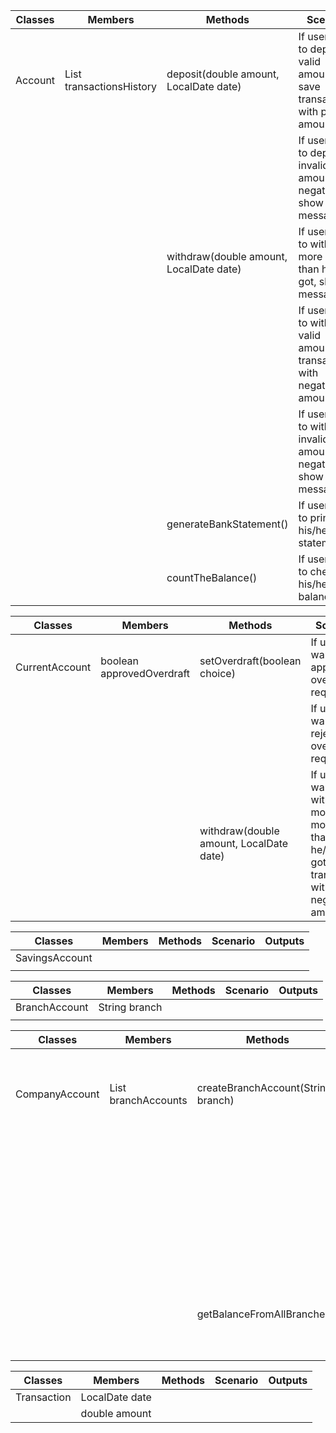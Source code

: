 | Classes | Members                               | Methods                                 | Scenario                                                                    | Outputs |
|---------|---------------------------------------|-----------------------------------------|-----------------------------------------------------------------------------|---------|
| Account | List<Transaction> transactionsHistory | deposit(double amount, LocalDate date)  | If user want to deposit valid amount, save transaction with positive amount | String  |
|         |                                       |                                         | If user want to deposit invalid amount (e.g. negative), show message        | String  |
|         |                                       | withdraw(double amount, LocalDate date) | If user want to withdraw more money than he/she got, show message           | String  |
|         |                                       |                                         | If user want to withdraw valid amount,save transaction with negative amount | String  |
|         |                                       |                                         | If user want to withdraw invalid amount (e.g. negative), show message       | String  |
|         |                                       | generateBankStatement()                 | If user want to print his/her bank statement                                | String  |
|         |                                       | countTheBalance()                       | If user want to check his/her balance                                       | float   |

| Classes        | Members                   | Methods                                 | Scenario                                                                                   | Outputs |
|----------------|---------------------------|-----------------------------------------|--------------------------------------------------------------------------------------------|---------|
| CurrentAccount | boolean approvedOverdraft | setOverdraft(boolean choice)            | If user want to approve an overdraft request                                               | -       |
|                |                           |                                         | If user want to reject an overdraft request                                                | -       |
|                |                           | withdraw(double amount, LocalDate date) | If user want to withdraw more money than he/she got, save transaction with negative amount | String  |

| Classes        | Members | Methods | Scenario | Outputs |
|----------------|---------|---------|----------|---------|
| SavingsAccount |         |         |          |         |
|                |         |         |          |         |

| Classes       | Members       | Methods | Scenario | Outputs |
|---------------|---------------|---------|----------|---------|
| BranchAccount | String branch |         |          |         |
|               |               |         |          |         |

| Classes        | Members                            | Methods                            | Scenario                                                                  | Outputs |
|----------------|------------------------------------|------------------------------------|---------------------------------------------------------------------------|---------|
| CompanyAccount | List<BranchAccount> branchAccounts | createBranchAccount(String branch) | If company want to create an account for a new branch                     | String  |
|                |                                    |                                    | If company want to create an account for an existing branch, show message | String  |
|                |                                    | getBalanceFromAllBranches()        | If company want to check balance in all branches                          | float   |

| Classes     | Members        | Methods | Scenario | Outputs |
|-------------|----------------|---------|----------|---------|
| Transaction | LocalDate date |         |          |         |
|             | double amount  |         |          |         |
